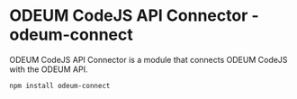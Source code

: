 # ODEUM CodeJS API Connector - odeum-connect

ODEUM CodeJS API Connector is a module that connects ODEUM CodeJS with the ODEUM API.

```
npm install odeum-connect
```
